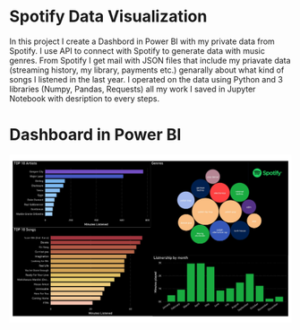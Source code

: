 # Spotify Data Visualization

In this project I create a Dashbord in Power BI with my private data from Spotify. I use API to connect with Spotify to generate data with music genres. From Spotify I get mail with JSON files that include my priavate data (streaming history, my library, payments etc.) genarally about what kind of songs I listened in the last year. I operated on the data using Python and 3 libraries (Numpy, Pandas, Requests) all my work I saved in Jupyter Notebook with desription to every steps.

# Dashboard in Power BI

![Spotify](https://github.com/mateuszandzelak01/Spotify_data_Visualization/blob/main/Spotify_data.jpg)
